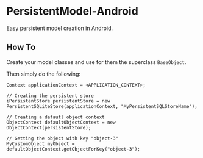 PersistentModel-Android
=======================

Easy persistent model creation in Android. 

## How To

Create your model classes and use for them the superclass `BaseObject`.

Then simply do the following:

    Context applicationContext = <APPLICATION_CONTEXT>;
    
    // Creating the persistent store
    iPersistentStore persistentStore = new PersistentSQLiteStore(applicationContext, "MyPersistentSQLStoreName");
    
    // Creating a defautl object context
    ObjectContext defaultObjectContext = new ObjectContext(persistentStore);
    
    // Getting the object with key "object-3"
    MyCustomObject myObject = defaultObjectContext.getObjectForKey("object-3");
    
    
    
    
